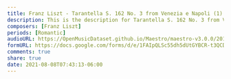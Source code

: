 ```yaml
---
title: Franz Liszt - Tarantella S. 162 No. 3 from Venezia e Napoli (1)
description: This is the description for Tarantella S. 162 No. 3 from Venezia e Napoli by Franz Liszt
composers: [Franz Liszt]
periods: [Romantic]
audioURL: https://OpenMusicDataset.github.io/Maestro/maestro-v3.0.0/2011/MIDI-Unprocessed_06_R3_2011_MID--AUDIO_R3-D3_06_Track06_wav.midi
formURL: https://docs.google.com/forms/d/e/1FAIpQLSc55dh5dUtGYBCR-t3QCD7xfFSgdlymjGFfNQP2lEC_MZzsWQ/viewform
comments: true
share: true
date: 2021-08-08T07:43:13-06:00
---
```

